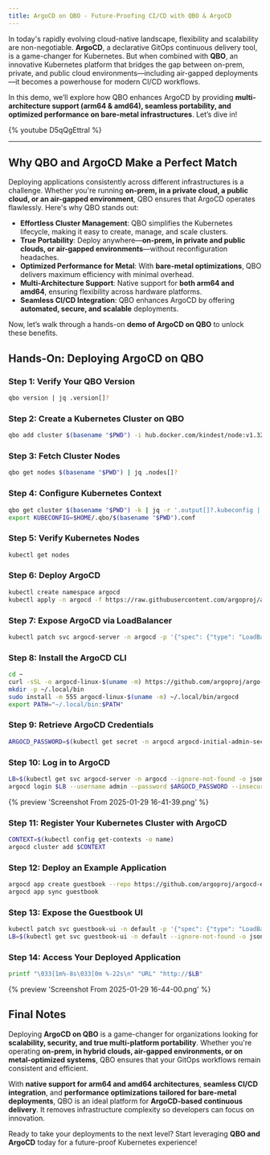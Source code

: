 ```yaml
---
title: ArgoCD on QBO - Future-Proofing CI/CD with QBO & ArgoCD
---
```


In today's rapidly evolving cloud-native landscape, flexibility and scalability are non-negotiable. **ArgoCD**, a declarative GitOps continuous delivery tool, is a game-changer for Kubernetes. But when combined with **QBO**, an innovative Kubernetes platform that bridges the gap between on-prem, private, and public cloud environments—including air-gapped deployments—it becomes a powerhouse for modern CI/CD workflows.

In this demo, we’ll explore how QBO enhances ArgoCD by providing **multi-architecture support (arm64 & amd64), seamless portability, and optimized performance on bare-metal infrastructures**. Let’s dive in!

{% youtube D5qQgEttraI %}

---

## Why QBO and ArgoCD Make a Perfect Match

Deploying applications consistently across different infrastructures is a challenge. Whether you're running **on-prem, in a private cloud, a public cloud, or an air-gapped environment**, QBO ensures that ArgoCD operates flawlessly. Here's why QBO stands out:

- **Effortless Cluster Management**: QBO simplifies the Kubernetes lifecycle, making it easy to create, manage, and scale clusters.
- **True Portability**: Deploy anywhere—**on-prem, in private and public clouds, or air-gapped environments**—without reconfiguration headaches.
- **Optimized Performance for Metal**: With **bare-metal optimizations**, QBO delivers maximum efficiency with minimal overhead.
- **Multi-Architecture Support**: Native support for **both arm64 and amd64**, ensuring flexibility across hardware platforms.
- **Seamless CI/CD Integration**: QBO enhances ArgoCD by offering **automated, secure, and scalable** deployments.

Now, let’s walk through a hands-on **demo of ArgoCD on QBO** to unlock these benefits.

## Hands-On: Deploying ArgoCD on QBO

### Step 1: Verify Your QBO Version

```bash
qbo version | jq .version[]?
```

### Step 2: Create a Kubernetes Cluster on QBO

```bash
qbo add cluster $(basename "$PWD") -i hub.docker.com/kindest/node:v1.32.0 | jq
```

### Step 3: Fetch Cluster Nodes

```bash
qbo get nodes $(basename "$PWD") | jq .nodes[]?
```

### Step 4: Configure Kubernetes Context

```bash
qbo get cluster $(basename "$PWD") -k | jq -r '.output[]?.kubeconfig | select( . != null)' > $HOME/.qbo/$(basename "$PWD").conf
export KUBECONFIG=$HOME/.qbo/$(basename "$PWD").conf
```

### Step 5: Verify Kubernetes Nodes

```bash
kubectl get nodes
```

### Step 6: Deploy ArgoCD

```bash
kubectl create namespace argocd
kubectl apply -n argocd -f https://raw.githubusercontent.com/argoproj/argo-cd/stable/manifests/install.yaml
```

### Step 7: Expose ArgoCD via LoadBalancer

```bash
kubectl patch svc argocd-server -n argocd -p '{"spec": {"type": "LoadBalancer"}}'
```

### Step 8: Install the ArgoCD CLI

```bash
cd ~
curl -sSL -o argocd-linux-$(uname -m) https://github.com/argoproj/argo-cd/releases/latest/download/argocd-linux-$(uname -m)
mkdir -p ~/.local/bin
sudo install -m 555 argocd-linux-$(uname -m) ~/.local/bin/argocd
export PATH="~/.local/bin:$PATH"
```

### Step 9: Retrieve ArgoCD Credentials

```bash
ARGOCD_PASSWORD=$(kubectl get secret -n argocd argocd-initial-admin-secret -o jsonpath="{.data.password}" | base64 --decode)
```

### Step 10: Log in to ArgoCD

```bash
LB=$(kubectl get svc argocd-server -n argocd --ignore-not-found -o json | jq -r '.spec.externalIPs[0] | select ( . != null)')
argocd login $LB --username admin --password $ARGOCD_PASSWORD --insecure
```

{% preview 'Screenshot From 2025-01-29 16-41-39.png' %}

### Step 11: Register Your Kubernetes Cluster with ArgoCD

```bash
CONTEXT=$(kubectl config get-contexts -o name)
argocd cluster add $CONTEXT
```

### Step 12: Deploy an Example Application

```bash
argocd app create guestbook --repo https://github.com/argoproj/argocd-example-apps.git --path guestbook --dest-server https://kubernetes.default.svc --dest-namespace default
argocd app sync guestbook
```

### Step 13: Expose the Guestbook UI

```bash
kubectl patch svc guestbook-ui -n default -p '{"spec": {"type": "LoadBalancer"}}'
LB=$(kubectl get svc guestbook-ui -n default --ignore-not-found -o json | jq -r '.spec.externalIPs[0] | select ( . != null)')
```

### Step 14: Access Your Deployed Application

```bash
printf "\033[1m%-8s\033[0m %-22s\n" "URL" "http://$LB"
```

{% preview 'Screenshot From 2025-01-29 16-44-00.png' %}

## Final Notes

Deploying **ArgoCD on QBO** is a game-changer for organizations looking for **scalability, security, and true multi-platform portability**. Whether you're operating **on-prem, in hybrid clouds, air-gapped environments, or on metal-optimized systems**, QBO ensures that your GitOps workflows remain consistent and efficient.

With **native support for arm64 and amd64 architectures**, **seamless CI/CD integration**, and **performance optimizations tailored for bare-metal deployments**, QBO is an ideal platform for **ArgoCD-based continuous delivery**. It removes infrastructure complexity so developers can focus on innovation.

Ready to take your deployments to the next level? Start leveraging **QBO and ArgoCD** today for a future-proof Kubernetes experience!
